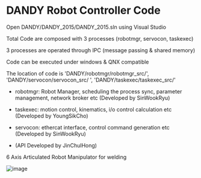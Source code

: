 # DANDY Robot Controller Code
Open DANDY/DANDY_2015/DANDY_2015.sln using Visual Studio

Total Code are composed with 3 processes (robotmgr, servocon, taskexec)

3 processes are operated through IPC (message passing & shared memory)

Code can be executed under windows & QNX compatible

The location of code is 'DANDY/robotmgr/robotmgr_src/', 'DANDY/servocon/servocon_src/ ', 'DANDY/taskexec/taskexec_src/'

 - robotmgr: Robot Manager, scheduling the process sync, parameter management, network broker etc
             (Developed by SinWookRyu)

 - taskexec: motion control, kinematics, i/o control calculation etc
             (Developed by YoungSikCho)

 - servocon: ethercat interface, control command generation etc
             (Developed by SinWookRyu)
 * (API Developed by JinChulHong)

6 Axis Articulated Robot Manipulator for welding

![image](https://user-images.githubusercontent.com/46182372/146345025-00719fb4-cd8f-4368-b04b-cad1772b8dcf.png)
